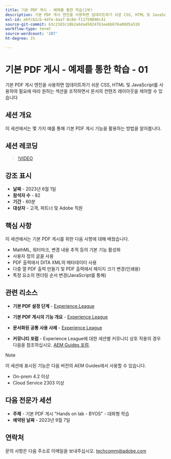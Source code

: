 ```yaml
---
title: 기본 PDF 게시 - 예제를 통한 학습(1부)
description: 기본 PDF 게시 엔진을 사용하면 업데이트하기 쉬운 CSS, HTML 및 JavaScript를 사용하여 필요에 따라 원하는 섹션을 조작하면서 문서의 컨텐츠 레이아웃을 제어할 수 있습니다.
exl-id: e6fcb2cb-4dfe-4aa7-8c84-f11759898c41
source-git-commit: 63c2103c18b2a6da450247b1ee6b676a00d5a510
workflow-type: tm+mt
source-wordcount: '287'
ht-degree: 1%

---
```


# 기본 PDF 게시 - 예제를 통한 학습 - 01

기본 PDF 게시 엔진을 사용하면 업데이트하기 쉬운 CSS, HTML 및 JavaScript를 사용하여 필요에 따라 원하는 섹션을 조작하면서 문서의 컨텐츠 레이아웃을 제어할 수 있습니다

## 세션 개요

이 세션에서는 몇 가지 예를 통해 기본 PDF 게시 기능을 활용하는 방법을 알아봅니다.

## 세션 레코딩

>[!VIDEO](https://video.tv.adobe.com/v/3420092/native-pdf-aem-guides?quality=12&learn=on)

## 강조 표시

- **날짜** - 2023년 6월 1일
- **참석자 수** - 82
- **기간** - 60분
- **대상자** - 고객, 파트너 및 Adobe 직원

## 핵심 사항

이 세션에서는 기본 PDF 게시를 위한 다음 사항에 대해 배웠습니다.
- MathML, 워터마크, 변경 내용 추적 등의 기본 기능 활성화
- 사용자 정의 글꼴 사용
- PDF 출력에서 DITA XML의 메타데이터 사용
- 다중 열 PDF 출력 만들기 및 PDF 출력에서 페이지 크기 변경(인쇄용)
- 특정 요소의 렌더링 순서 변경(JavaScript를 통해)


## 관련 리소스

- **기본 PDF 설정 단계** - [Experience League](https://experienceleague.adobe.com/docs/experience-manager-guides-learn/tutorials/knowledge-base/kb-articles/publishing/configuring-aem-environment-for-native-pdf-publishing.html?lang=en)

- **기본 PDF 게시의 기능 개요** - [Experience League](https://experienceleague.adobe.com/docs/experience-manager-guides-learn/tutorials/knowledge-base/expert-session/native-pdf-publishing-essentials-feb23.html?lang=en)

- **문서화된 공통 사용 사례** - [Experience League](https://experienceleague.adobe.com/docs/experience-manager-guides-learn/tutorials/install-guide/on-prem-ig/output-gen-config/config-native-pdf-publish/content-styles/stylesheet.html?lang=en)

- **커뮤니티 포럼** - Experience League에 대한 세션별 커뮤니티 상호 작용의 경우 다음을 참조하십시오.  [AEM Guides 포럼](https://experienceleaguecommunities.adobe.com/t5/experience-manager-guides/bd-p/xml-documentation-discussions).

>[!NOTE]
>
> 이 세션에 표시된 기능은 다음 버전의 AEM Guides에서 사용할 수 있습니다.
> - On-prem 4.2 이상
> - Cloud Service 2303 이상

## 다음 전문가 세션

- **주제** - 기본 PDF 게시 &quot;Hands on lab - BYOS&quot; - 대화형 학습
- **예약된 날짜** - 2023년 9월 7일

## 연락처

문의 사항은 다음 주소로 이메일을 보내주십시오. <techcomm@adobe.com>
